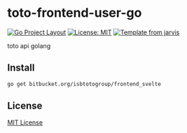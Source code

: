 # toto-frontend-user-go

[![Go Project Layout](https://img.shields.io/badge/go-layout-blue.svg)](https://github.com/golang-standards/project-layout)
[![License: MIT](https://img.shields.io/badge/License-MIT-blue.svg)](https://opensource.org/licenses/MIT)
[![Template from jarvis](https://img.shields.io/badge/Hi-Jarvis-ff69b4.svg)](https://github.com/Armour/Jarvis)

toto api golang

## Install

```bash
go get bitbucket.org/isbtotogroup/frontend_svelte
```

## License

[MIT License](https://bitbucket.org/isbtotogroup/frontend_svelte/src/master/LICENSE)
